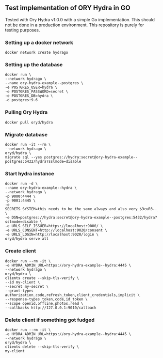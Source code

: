 ## Test implementation of ORY Hydra in GO

Tested with Ory Hydra v1.0.0 with a simple Go implementation. This should not be done in a production environment. This repository is purely for testing purposes. 

### Setting up a docker network

    docker network create hydrago

### Setting up the database

    docker run \
    --network hydrago \
    --name ory-hydra-example--postgres \
    -e POSTGRES_USER=hydra \
    -e POSTGRES_PASSWORD=secret \
    -e POSTGRES_DB=hydra \
    -d postgres:9.6

### Pulling Ory Hydra
    docker pull oryd/hydra

### Migrate database 

    docker run -it --rm \
    --network hydrago \
    oryd/hydra \
    migrate sql --yes postgres://hydra:secret@ory-hydra-example--postgres:5432/hydra?sslmode=disable

### Start hydra instance

    docker run -d \
    --name ory-hydra-example--hydra \
    --network hydrago \
    -p 9000:4444 \
    -p 9001:4445 \
    -e SECRETS_SYSTEM=this_needs_to_be_the_same_always_and_also_very_$3cuR3-._ \
    -e DSN=postgres://hydra:secret@ory-hydra-example--postgres:5432/hydra?sslmode=disable \
    -e URLS_SELF_ISSUER=https://localhost:9000/ \
    -e URLS_CONSENT=http://localhost:9020/consent \
    -e URLS_LOGIN=http://localhost:9020/login \
    oryd/hydra serve all

### Create client

    docker run --rm -it \
    -e HYDRA_ADMIN_URL=https://ory-hydra-example--hydra:4445 \
    --network hydrago \
    oryd/hydra \
    clients create --skip-tls-verify \
    --id my-client \
    --secret my-secret \
    --grant-types authorization_code,refresh_token,client_credentials,implicit \
    --response-types token,code,id_token \
    --scope openid,offline,photos.read \
    --callbacks http://127.0.0.1:9010/callback

### Delete client if something got fudged

    docker run --rm -it \
    -e HYDRA_ADMIN_URL=https://ory-hydra-example--hydra:4445 \
    --network hydrago \
    oryd/hydra \
    clients delete --skip-tls-verify \
    my-client
